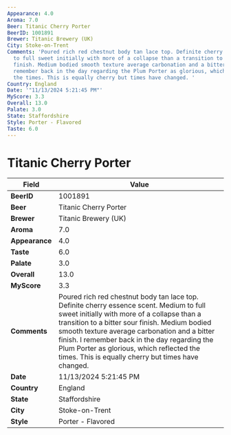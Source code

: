 ```yaml
---
Appearance: 4.0
Aroma: 7.0
Beer: Titanic Cherry Porter
BeerID: 1001891
Brewer: Titanic Brewery (UK)
City: Stoke-on-Trent
Comments: 'Poured rich red chestnut body tan lace top. Definite cherry essence scent.  Medium
  to full sweet initially with more of a collapse than a transition to a bitter sour
  finish. Medium bodied smooth texture average carbonation and a bitter finish. I
  remember back in the day regarding the Plum Porter as glorious, which reflected
  the times. This is equally cherry but times have changed. '
Country: England
Date: '"11/13/2024 5:21:45 PM"'
MyScore: 3.3
Overall: 13.0
Palate: 3.0
State: Staffordshire
Style: Porter - Flavored
Taste: 6.0
---
```


# Titanic Cherry Porter

| Field         | Value |
|---------------|-------|
| **BeerID** | 1001891 |
| **Beer** | Titanic Cherry Porter |
| **Brewer** | Titanic Brewery (UK) |
| **Aroma** | 7.0 |
| **Appearance** | 4.0 |
| **Taste** | 6.0 |
| **Palate** | 3.0 |
| **Overall** | 13.0 |
| **MyScore** | 3.3 |
| **Comments** | Poured rich red chestnut body tan lace top. Definite cherry essence scent.  Medium to full sweet initially with more of a collapse than a transition to a bitter sour finish. Medium bodied smooth texture average carbonation and a bitter finish. I remember back in the day regarding the Plum Porter as glorious, which reflected the times. This is equally cherry but times have changed.  |
| **Date** | 11/13/2024 5:21:45 PM |
| **Country** | England |
| **State** | Staffordshire |
| **City** | Stoke-on-Trent |
| **Style** | Porter - Flavored |
